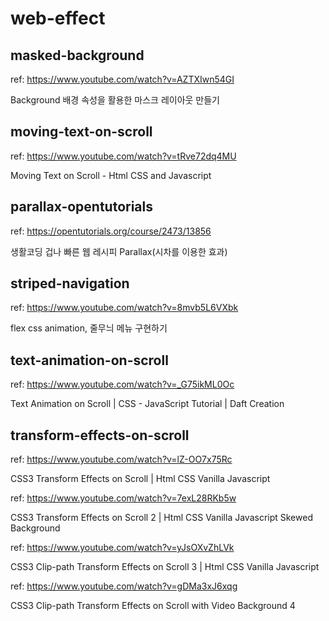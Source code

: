 # web-effect

## masked-background

ref: https://www.youtube.com/watch?v=AZTXIwn54GI

Background 배경 속성을 활용한 마스크 레이아웃 만들기

## moving-text-on-scroll

ref: https://www.youtube.com/watch?v=tRve72dq4MU

Moving Text on Scroll - Html CSS and Javascript

## parallax-opentutorials

ref: https://opentutorials.org/course/2473/13856

생활코딩 겁나 빠른 웹 레시피 Parallax(시차를 이용한 효과)

## striped-navigation

ref: https://www.youtube.com/watch?v=8mvb5L6VXbk

flex css animation, 줄무늬 메뉴 구현하기

## text-animation-on-scroll

ref: https://www.youtube.com/watch?v=_G75ikML0Oc

Text Animation on Scroll | CSS - JavaScript Tutorial | Daft Creation

## transform-effects-on-scroll

ref: https://www.youtube.com/watch?v=lZ-OO7x75Rc

CSS3 Transform Effects on Scroll | Html CSS Vanilla Javascript

ref: https://www.youtube.com/watch?v=7exL28RKb5w

CSS3 Transform Effects on Scroll 2 | Html CSS Vanilla Javascript Skewed Background

ref: https://www.youtube.com/watch?v=yJsOXvZhLVk

CSS3 Clip-path Transform Effects on Scroll 3 | Html CSS Vanilla Javascript

ref: https://www.youtube.com/watch?v=gDMa3xJ6xqg

CSS3 Clip-path Transform Effects on Scroll with Video Background 4
